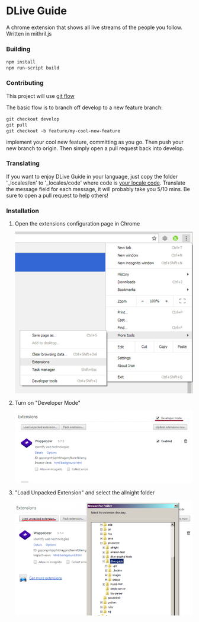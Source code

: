 
# DLive Guide

A chrome extension that shows all live streams of the people you follow. Written in mithril.js

### Building

    npm install
    npm run-script build

### Contributing

This project will use [git flow](https://www.atlassian.com/git/tutorials/comparing-workflows/gitflow-workflow)

The basic flow is to branch off develop to a new feature branch:

    git checkout develop
    git pull
    git checkout -b feature/my-cool-new-feature

implement your cool new feature, committing as you go. Then push your new branch to origin. Then simply open a pull request back into develop.

### Translating

If you want to enjoy DLive Guide in your language, just copy the folder '\_locales/en' to '\_locales/code' where code is [your locale code](https://www.w3.org/International/O-charset-lang.html). Translate the message field for each message, it will probably take you 5/10 mins. Be sure to open a pull request to help others! 

### Installation

 1. Open the extensions configuration page in Chrome

     ![Extensions](images/readme/extensions.png)

 2. Turn on "Developer Mode"

     ![Developer Mode](images/readme/developer_mode.png)

 3. "Load Unpacked Extension" and select the allnight folder

     ![Load Unpacked](images/readme/load_unpacked.png)
     
